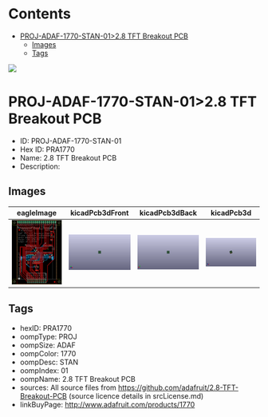 



Contents
========

* [PROJ-ADAF-1770-STAN-01>2.8 TFT Breakout PCB](#proj-adaf-1770-stan-0128-tft-breakout-pcb)
	* [Images](#images)
	* [Tags](#tags)
  
![][im]
# PROJ-ADAF-1770-STAN-01>2.8 TFT Breakout PCB

- ID: PROJ-ADAF-1770-STAN-01
- Hex ID: PRA1770
- Name: 2.8 TFT Breakout PCB
- Description: 

## Images
  
  

|eagleImage|kicadPcb3dFront|kicadPcb3dBack|kicadPcb3d|
| :---: | :---: | :---: | :---: |
|[![eagleImage](eagleImage_140.png)](eagleImage_600.png)|[![kicadPcb3dFront](kicadPcb3dFront_140.png)](kicadPcb3dFront_600.png)|[![kicadPcb3dBack](kicadPcb3dBack_140.png)](kicadPcb3dBack_600.png)|[![kicadPcb3d](kicadPcb3d_140.png)](kicadPcb3d_600.png)|

## Tags

- hexID: PRA1770
- oompType: PROJ
- oompSize: ADAF
- oompColor: 1770
- oompDesc: STAN
- oompIndex: 01
- oompName: 2.8 TFT Breakout PCB
- sources: All source files from https://github.com/adafruit/2.8-TFT-Breakout-PCB (source licence details in srcLicense.md)
- linkBuyPage: http://www.adafruit.com/products/1770



[im]: kicadPcb3d_450.png
